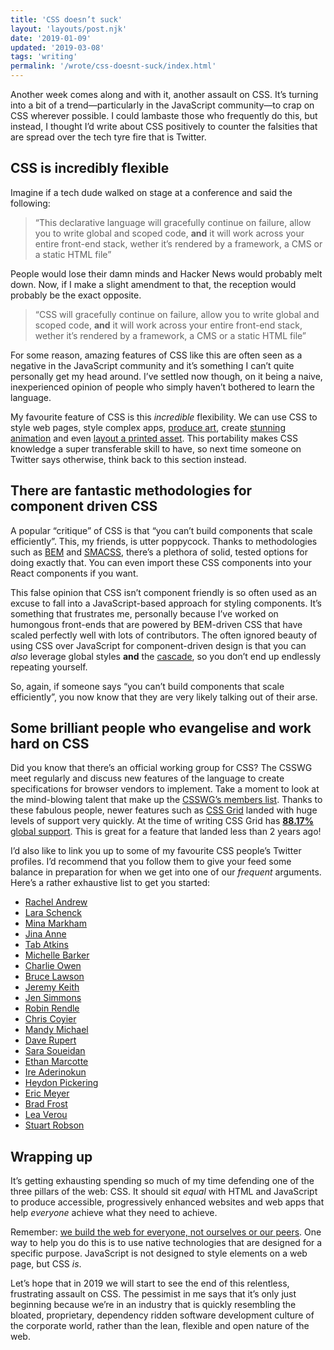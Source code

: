 ```yaml
---
title: 'CSS doesn’t suck'
layout: 'layouts/post.njk'
date: '2019-01-09'
updated: '2019-03-08'
tags: 'writing'
permalink: '/wrote/css-doesnt-suck/index.html'
---
```


Another week comes along and with it, another assault on CSS. It’s turning into a bit of a trend—particularly in the JavaScript community—to crap on CSS wherever possible. I could lambaste those who frequently do this, but instead, I thought I’d write about CSS positively to counter the falsities that are spread over the tech tyre fire that is Twitter.

## CSS is incredibly flexible

Imagine if a tech dude walked on stage at a conference and said the following:

> “This declarative language will gracefully continue on failure, allow you to write global and scoped code, **and** it will work across your entire front-end stack, wether it’s rendered by a framework, a CMS or a static HTML file”

People would lose their damn minds and Hacker News would probably melt down. Now, if I make a slight amendment to that, the reception would probably be the exact opposite.

> “CSS will gracefully continue on failure, allow you to write global and scoped code, **and** it will work across your entire front-end stack, wether it’s rendered by a framework, a CMS or a static HTML file”

For some reason, amazing features of CSS like this are often seen as a negative in the JavaScript community and it’s something I can’t quite personally get my head around. I’ve settled now though, on it being a naive, inexperienced opinion of people who simply haven’t bothered to learn the language.

My favourite feature of CSS is this _incredible_ flexibility. We can use CSS to style web pages, style complex apps, [produce art](http://diana-adrianne.com/purecss-francine/), create [stunning animation](https://codepen.io/miocene/full/aPwrpw) and even [layout a printed asset](https://www.smashingmagazine.com/2015/01/designing-for-print-with-css/). This portability makes CSS knowledge a super transferable skill to have, so next time someone on Twitter says otherwise, think back to this section instead.

## There are fantastic methodologies for component driven CSS

A popular “critique” of CSS is that “you can’t build components that scale efficiently”. This, my friends, is utter poppycock. Thanks to methodologies such as [BEM](https://css-tricks.com/bem-101/) and [SMACSS](https://smacss.com/), there’s a plethora of solid, tested options for doing exactly that. You can even import these CSS components into your React components if you want.

This false opinion that CSS isn’t component friendly is so often used as an excuse to fall into a JavaScript-based approach for styling components. It’s something that frustrates me, personally because I’ve worked on humongous front-ends that are powered by BEM-driven CSS that have scaled perfectly well with lots of contributors. The often ignored beauty of using CSS over JavaScript for component-driven design is that you can _also_ leverage global styles **and** the [cascade](/wrote/css-specifity-and-the-cascade/), so you don’t end up endlessly repeating yourself.

So, again, if someone says “you can’t build components that scale efficiently”, you now know that they are very likely talking out of their arse.

## Some brilliant people who evangelise and work hard on CSS

Did you know that there’s an official working group for CSS? The CSSWG meet regularly and discuss new features of the language to create specifications for browser vendors to implement. Take a moment to look at the mind-blowing talent that make up the [CSSWG’s members list](https://www.w3.org/Style/CSS/members.en.php3). Thanks to these fabulous people, newer features such as [CSS Grid](https://gridbyexample.com/) landed with huge levels of support very quickly. At the time of writing CSS Grid has [**88.17%** global support](https://caniuse.com/#feat=css-grid). This is great for a feature that landed less than 2 years ago!

I’d also like to link you up to some of my favourite CSS people’s Twitter profiles. I’d recommend that you follow them to give your feed some balance in preparation for when we get into one of our _frequent_ arguments. Here’s a rather exhaustive list to get you started:

-   [Rachel Andrew](https://twitter.com/rachelandrew)
-   [Lara Schenck](https://twitter.com/laras126)
-   [Mina Markham](https://twitter.com/MinaMarkham)
-   [Jina Anne](https://twitter.com/jina)
-   [Tab Atkins](https://twitter.com/tabatkins)
-   [Michelle Barker](https://twitter.com/mbarker_84)
-   [Charlie Owen](https://twitter.com/sonniesedge)
-   [Bruce Lawson](https://twitter.com/brucel)
-   [Jeremy Keith](https://twitter.com/adactio)
-   [Jen Simmons](https://twitter.com/jensimmons)
-   [Robin Rendle](https://twitter.com/robinrendle)
-   [Chris Coyier](https://twitter.com/chriscoyier)
-   [Mandy Michael](https://twitter.com/Mandy_Kerr)
-   [Dave Rupert](https://twitter.com/davatron5000)
-   [Sara Soueidan](https://twitter.com/SaraSoueidan)
-   [Ethan Marcotte](https://twitter.com/beep)
-   [Ire Aderinokun](https://twitter.com/ireaderinokun)
-   [Heydon Pickering](https://twitter.com/heydonworks)
-   [Eric Meyer](https://twitter.com/meyerweb)
-   [Brad Frost](https://twitter.com/brad_frost)
-   [Lea Verou](https://twitter.com/LeaVerou)
-   [Stuart Robson](https://twitter.com/StuRobson)

## Wrapping up

It’s getting exhausting spending so much of my time defending one of the three pillars of the web: CSS. It should sit _equal_ with HTML and JavaScript to produce accessible, progressively enhanced websites and web apps that help _everyone_ achieve what they need to achieve.

Remember: [we build the web for everyone, not ourselves or our peers](/wrote/the-power-of-progressive-enhancement/). One way to help you do this is to use native technologies that are designed for a specific purpose. JavaScript is not designed to style elements on a web page, but CSS _is_.

Let’s hope that in 2019 we will start to see the end of this relentless, frustrating assault on CSS. The pessimist in me says that it’s only just beginning because we’re in an industry that is quickly resembling the bloated, proprietary, dependency ridden software development culture of the corporate world, rather than the lean, flexible and open nature of the web.
